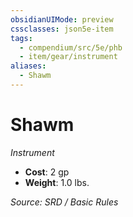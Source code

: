 ```yaml
---
obsidianUIMode: preview
cssclasses: json5e-item
tags:
  - compendium/src/5e/phb
  - item/gear/instrument
aliases:
  - Shawm
---
```

# Shawm
*Instrument*  

- **Cost**: 2 gp
- **Weight**: 1.0 lbs.

*Source: SRD / Basic Rules*